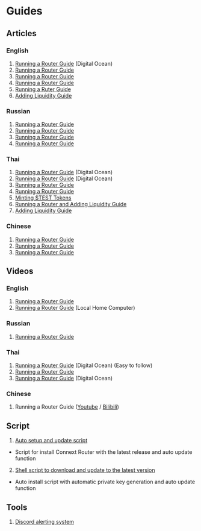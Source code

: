 # Guides

## Articles
### English
1. [Running a Router Guide](https://medium.com/@roojthemighty/how-to-spin-up-a-router-on-connext-network-ver-eng-4ff391b05d94) (Digital Ocean)
2. [Running a Router Guide](https://teletype.in/@moodman/s83IWlWwfsm)
3. [Running a Router Guide](https://mirror.xyz/cyberg.eth/vxkEyroJ0vCnAXEuTl36-5UUrYjCf0V6tf59_PPGLQ0)
4. [Running a Router Guide](https://dramatic-fox-ea1.notion.site/Spinning-up-Connext-Router-20591e06bf2149f0b9d41fa6754469c0#6415e09af8454f78b4233ac8fcacac79)
5. [Running a Ruter Guide](https://github.com/louwo/Guide-for-routers)
6. [Adding Liquidity Guide](https://medium.com/@nizeimbaboy.2/how-to-add-liquidity-in-connext-f0f6bfedeabc)

### Russian
1. [Running a Router Guide](https://7nda.medium.com/%D0%B7%D0%B0%D0%BF%D1%83%D1%81%D0%BA-%D1%80%D0%BE%D1%83%D1%82%D0%B5%D1%80%D0%B0-connext-d6335e7e962e)
2. [Running a Router Guide](https://github.com/cybernekit/RouterSetupGuide)
3. [Running a Router Guide](https://teletype.in/@landeros/zd69DV9Z1lY)
4. [Running a Router Guide](https://medium.com/@alexzhurba/spinning-up-connext-router-fe3260912f0a)

### Thai
1. [Running a Router Guide](https://medium.com/@roojthemighty/how-to-spin-up-a-router-on-connext-network-ver-%E0%B9%84%E0%B8%97%E0%B8%A2-f5405ac3a6dc) (Digital Ocean)
2. [Running a Router Guide](https://medium.com/@nizeimbaboy.2/how-to-run-node-connext-node-v-%E0%B8%A0%E0%B8%B2%E0%B8%A9%E0%B8%B2%E0%B9%84%E0%B8%97%E0%B8%A2-6a6cd3406e19) (Digital Ocean)
3. [Running a Router Guide](https://github.com/PS-PSN/Connext/blob/main/Setup%20Routers%20(Thai))
4. [Running a Router Guide](https://medium.com/@arsarawutpad/%E0%B8%84%E0%B8%B9%E0%B9%88%E0%B8%A1%E0%B8%B7%E0%B8%AD%E0%B8%81%E0%B8%B2%E0%B8%A3%E0%B8%95%E0%B8%B4%E0%B8%94%E0%B8%95%E0%B8%B1%E0%B9%89%E0%B8%87-connext-router-testnet-17f941252652)
5. [Minting $TEST Tokens](https://medium.com/@roojthemighty/how-to-mint-test-tokens-on-connext-testnet-e14c5fbafafe)
6. [Running a Router and Adding Liquidity Guide](https://docs.google.com/document/d/1mmoVazi3hOC6nAqRJMK1VuKPPomi64zv9oxA0nSncFk/edit?usp=sharing)
7. [Adding Liquidity Guide](https://medium.com/@nizeimbaboy.2/how-to-add-liquidity-in-connext-2655559eea46)

### Chinese
1. [Running a Router Guide](https://gist.github.com/bynil/ae29155040c0d6c84ddf497a8462d3d6)
2. [Running a Router Guide](https://mirror.xyz/bullcoin.eth/c-ZKFX4_IsyRM-TJgg8KHoMjtm7E8nov_x9EcErzDeo)
3. [Running a Router Guide](https://mirror.xyz/exploring.eth/fwb657xWhr5Q3mvoNes0eYT75yZtE6_hqVgOF3dVZSY)


## Videos
### English
1. [Running a Router Guide](https://youtu.be/jwRR45-ycSw)
2. [Running a Router Guide](https://drive.google.com/drive/folders/1y9a3QDr7z0wvxhiauOSePz9ThkspUdFG) (Local Home Computer)

### Russian
1. [Running a Router Guide](https://www.youtube.com/watch?v=2_OAz9nIls8)

### Thai
1. [Running a Router Guide](https://www.youtube.com/watch?v=ShNRtdV4URA&t=873s) (Digital Ocean) (Easy to follow)
2. [Running a Router Guide](https://www.youtube.com/watch?v=Tt6zBupfbF0)
3. [Running a Router Guide](https://www.youtube.com/watch?v=Tt6zBupfbF0) (Digital Ocean)

### Chinese
1. Running a Router Guide ([Youtube](https://www.youtube.com/watch?v=E-zGm45dWsc) / [Bilibili](https://www.bilibili.com/video/BV1q3411G7pd/))

## Script
1. [Auto setup and update script](https://github.com/NunoyHaxxana/nxtp-router-setup)
- Script for install Connext Router with the latest release and auto update function
2. [Shell script to download and update to the latest version](https://github.com/NunoyHaxxana/Router-Connext-Quests-2)
- Auto install script with automatic private key generation and auto update function

## Tools
1. [Discord alerting system](https://github.com/NunoyHaxxana/Router-Connext-Quests-3)
